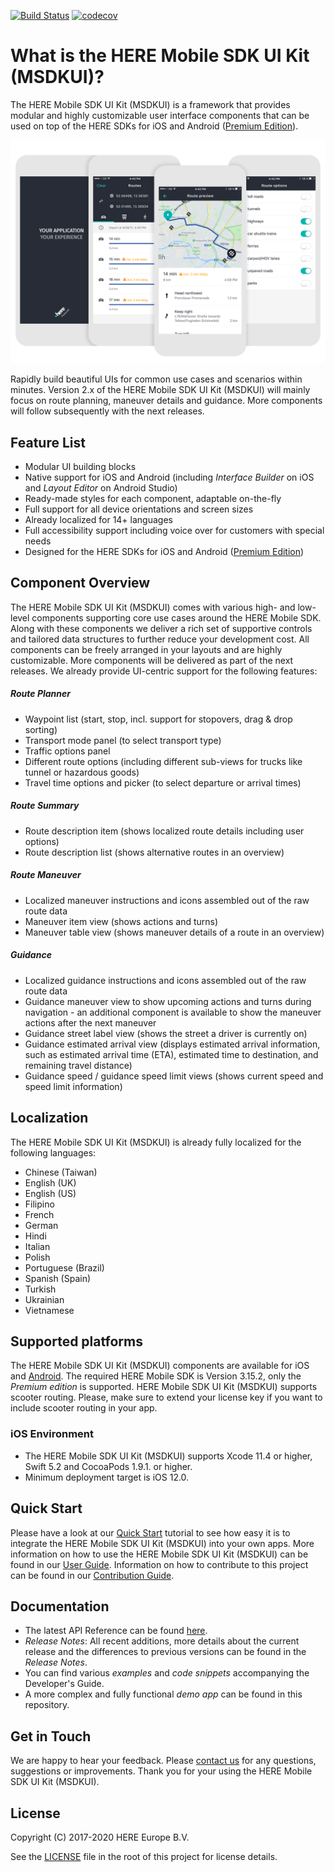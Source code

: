 [![Build Status](https://travis-ci.com/heremaps/msdkui-ios.svg?branch=master)](https://travis-ci.com/heremaps/msdkui-ios) [![codecov](https://codecov.io/gh/heremaps/msdkui-ios/branch/master/graph/badge.svg)](https://codecov.io/gh/heremaps/msdkui-ios)

# What is the HERE Mobile SDK UI Kit (MSDKUI)?
The HERE Mobile SDK UI Kit (MSDKUI) is a framework that provides modular and highly customizable user interface components that can be used on top of the HERE SDKs for iOS and Android ([Premium Edition](https://developer.here.com/develop/mobile-sdks)).

![](https://github.com/heremaps/msdkui-ios/blob/master/Documentation/Guides/Images/UIKit_Intro.png?raw=true)

Rapidly build beautiful UIs for common use cases and scenarios within minutes. Version 2.x of the HERE Mobile SDK UI Kit (MSDKUI) will mainly focus on route planning, maneuver details and guidance. More components will follow subsequently with the next releases.

## Feature List
- Modular UI building blocks
- Native support for iOS and Android (including _Interface Builder_ on iOS and _Layout Editor_ on Android Studio)
- Ready-made styles for each component, adaptable on-the-fly
- Full support for all device orientations and screen sizes
- Already localized for 14+ languages
- Full accessibility support including voice over for customers with special needs
- Designed for the HERE SDKs for iOS and Android ([Premium Edition](https://developer.here.com/develop/mobile-sdks))

## Component Overview
The HERE Mobile SDK UI Kit (MSDKUI) comes with various high- and low-level components supporting core use cases around the HERE Mobile SDK. Along with these components we deliver a rich set of supportive controls and tailored data structures to further reduce your development cost. All components can be freely arranged in your layouts and are highly customizable. More components will be delivered as part of the next releases. We already provide UI-centric support for the following features:

##### Route Planner
- Waypoint list (start,  stop, incl. support for stopovers, drag & drop sorting)
- Transport mode panel (to select transport type)
- Traffic options panel
- Different route options (including different sub-views for trucks like tunnel or hazardous goods)
- Travel time options and picker (to select departure or arrival times)

##### Route Summary
- Route description item (shows localized route details including user options)
- Route description list (shows alternative routes in an overview)

##### Route Maneuver
- Localized maneuver instructions and icons assembled out of the raw route data
- Maneuver item view (shows actions and turns)
- Maneuver table view (shows maneuver details of a route in an overview)

##### Guidance
- Localized guidance instructions and icons assembled out of the raw route data
- Guidance maneuver view to show upcoming actions and turns during navigation - an additional component is available to show the maneuver actions after the next maneuver
- Guidance street label view (shows the street a driver is currently on)
- Guidance estimated arrival view (displays estimated arrival information, such as estimated arrival time (ETA), estimated time to destination, and remaining travel distance)
- Guidance speed / guidance speed limit views (shows current speed and speed limit information)

## Localization
The HERE Mobile SDK UI Kit (MSDKUI) is already fully localized for the following languages:

- Chinese (Taiwan)
- English (UK)
- English (US)
- Filipino
- French
- German
- Hindi
- Italian
- Polish
- Portuguese (Brazil)
- Spanish (Spain)
- Turkish
- Ukrainian
- Vietnamese

## Supported platforms
The HERE Mobile SDK UI Kit (MSDKUI) components are available for iOS and [Android](https://github.com/heremaps/msdkui-android). The required HERE Mobile SDK is Version 3.15.2, only the _Premium edition_ is supported. HERE Mobile SDK UI Kit (MSDKUI) supports scooter routing. Please, make sure to extend your license key if you want to include scooter routing in your app.

### iOS Environment
- The HERE Mobile SDK UI Kit (MSDKUI) supports Xcode 11.4 or higher, Swift 5.2 and CocoaPods 1.9.1. or higher.
- Minimum deployment target is iOS 12.0.

## Quick Start
Please have a look at our [Quick Start](https://github.com/heremaps/msdkui-ios/blob/master/Documentation/Guides/QuickStart.md) tutorial to see how easy it is to integrate the HERE Mobile SDK UI Kit (MSDKUI) into your own apps. More information on how to use the HERE Mobile SDK UI Kit (MSDKUI) can be found in our [User Guide](https://github.com/heremaps/msdkui-ios/blob/master/Documentation/Guides/UserGuide.md). Information on how to contribute to this project can be found in our [Contribution Guide](https://github.com/heremaps/msdkui-ios/blob/master/Documentation/Guides/ContributionGuide.md).

## Documentation
- The latest API Reference can be found [here](https://heremaps.github.io/msdkui-ios/).
- _Release Notes_: All recent additions, more details about the current release and the differences to previous versions can be found in the _Release Notes_.
- You can find various _examples_ and _code snippets_ accompanying the Developer's Guide.
- A more complex and fully functional _demo app_ can be found in this repository.

## Get in Touch
We are happy to hear your feedback. Please [contact us](https://developer.here.com/contact-us) for any questions, suggestions or improvements. Thank you for your using the HERE Mobile SDK UI Kit (MSDKUI).

## License
Copyright (C) 2017-2020 HERE Europe B.V.

See the [LICENSE](https://github.com/heremaps/msdkui-ios/blob/master/LICENSE) file in the root of this project for license details.
